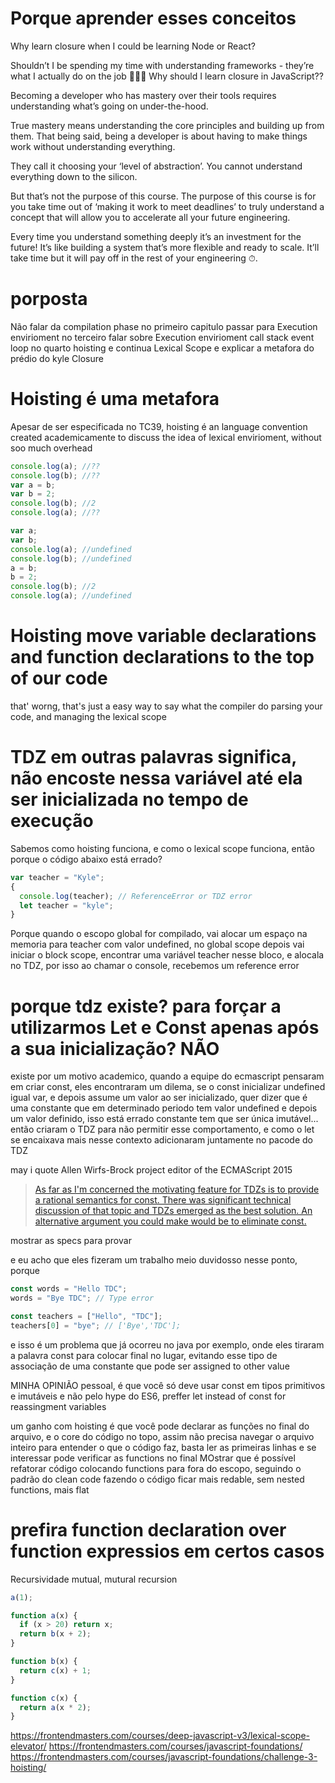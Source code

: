 # Porque aprender esses conceitos

Why learn closure when I could be learning Node or React?

Shouldn’t I be spending my time with understanding frameworks - they’re what I actually do on the job 👩🏽‍💻 Why should I learn closure in JavaScript??

Becoming a developer who has mastery over their tools requires understanding what’s going on under-the-hood.

True mastery means understanding the core principles and building up from them. That being said, being a developer is about having to make things work without understanding everything.

They call it choosing your ‘level of abstraction’. You cannot understand everything down to the silicon.

But that’s not the purpose of this course. The purpose of this course is for you take time out of ‘making it work to meet deadlines’ to truly understand a concept that will allow you to accelerate all your future engineering.

Every time you understand something deeply it’s an investment for the future! It’s like building a system that’s more flexible and ready to scale. It’ll take time but it will pay off in the rest of your engineering ⏱.

# porposta

Não falar da compilation phase no primeiro capitulo passar para Execution envirioment
no terceiro falar sobre Execution envirioment
call stack event loop
no quarto hoisting e continua
Lexical Scope e explicar a metafora do prédio do kyle
Closure

# Hoisting é uma metafora

Apesar de ser especificada no TC39, hoisting é an language convention created academicamente to discuss the idea of lexical envirioment, without soo much overhead

```js
console.log(a); //??
console.log(b); //??
var a = b;
var b = 2;
console.log(b); //2
console.log(a); //??
```

```js
var a;
var b;
console.log(a); //undefined
console.log(b); //undefined
a = b;
b = 2;
console.log(b); //2
console.log(a); //undefined
```

# Hoisting move variable declarations and function declarations to the top of our code

that' worng, that's just a easy way to say what the compiler do parsing your code, and managing the lexical scope

# TDZ em outras palavras significa, não encoste nessa variável até ela ser inicializada no tempo de execução

Sabemos como hoisting funciona, e como o lexical scope funciona, então porque o código abaixo está errado?

```js
var teacher = "Kyle";
{
  console.log(teacher); // ReferenceError or TDZ error
  let teacher = "kyle";
}
```

Porque quando o escopo global for compilado, vai alocar um espaço na memoria para teacher com valor undefined, no global scope
depois vai iniciar o block scope, encontrar uma variável teacher nesse bloco, e alocala no TDZ, por isso ao chamar o console, recebemos um reference error

# porque tdz existe? para forçar a utilizarmos Let e Const apenas após a sua inicialização? NÃO

existe por um motivo academico, quando a equipe do ecmascript pensaram em criar const, eles encontraram um dilema, se o const inicializar undefined igual var, e depois assume um valor ao ser inicializado, quer dizer que é uma constante que em determinado periodo tem valor undefined e depois um valor definido, isso está errado constante tem que ser única imutável...
então criaram o TDZ para não permitir esse comportamento, e como o let se encaixava mais nesse contexto adicionaram juntamente no pacode do TDZ

may i quote Allen Wirfs-Brock project editor of the ECMAScript 2015

> [As far as I'm concerned the motivating feature for TDZs is to provide a rational semantics for const. There was significant technical discussion of that topic and TDZs emerged as the best solution. An alternative argument you could make would be to eliminate const.](https://mail.mozilla.org/pipermail/es-discuss/2012-September/024996.html)

mostrar as specs para provar

e eu acho que eles fizeram um trabalho meio duvidosso nesse ponto, porque

```js
const words = "Hello TDC";
words = "Bye TDC"; // Type error

const teachers = ["Hello", "TDC"];
teachers[0] = "bye"; // ['Bye','TDC'];
```

e isso é um problema que já ocorreu no java por exemplo, onde eles tiraram a palavra const para colocar final no lugar, evitando esse tipo de associação de uma constante que pode ser assigned to other value

MINHA OPINIÃO pessoal, é que você só deve usar const em tipos primitivos e imutáveis e não pelo hype do ES6, preffer let instead of const for reassingment variables

um ganho com hoisting é que você pode declarar as funções no final do arquivo, e o core do código no topo, assim não precisa navegar o arquivo inteiro para entender o que o código faz, basta ler as primeiras linhas e se interessar pode verificar as functions no final
MOstrar que é possível refatorar código colocando functions para fora do escopo, seguindo o padrão do clean code fazendo o código ficar mais redable, sem nested functions, mais flat

# prefira function declaration over function expressios em certos casos

Recursividade mutual, mutural recursion

```js
a(1);

function a(x) {
  if (x > 20) return x;
  return b(x + 2);
}

function b(x) {
  return c(x) + 1;
}

function c(x) {
  return a(x * 2);
}
```

https://frontendmasters.com/courses/deep-javascript-v3/lexical-scope-elevator/
https://frontendmasters.com/courses/javascript-foundations/
https://frontendmasters.com/courses/javascript-foundations/challenge-3-hoisting/
